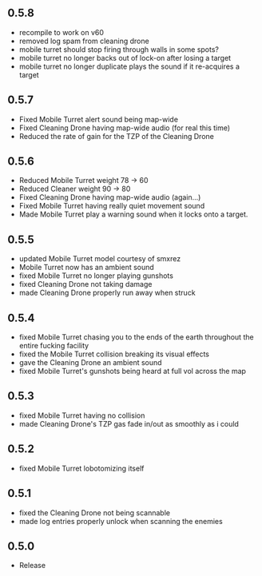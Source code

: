 ## 0.5.8
- recompile to work on v60
- removed log spam from cleaning drone
- mobile turret should stop firing through walls in some spots?
- mobile turret no longer backs out of lock-on after losing a target
- mobile turret no longer duplicate plays the sound if it re-acquires a target

## 0.5.7

- Fixed Mobile Turret alert sound being map-wide
- Fixed Cleaning Drone having map-wide audio (for real this time)
- Reduced the rate of gain for the TZP of the Cleaning Drone

## 0.5.6 

- Reduced Mobile Turret weight 78 -> 60
- Reduced Cleaner weight 90 -> 80
- Fixed Cleaning Drone having map-wide audio (again...)
- Fixed Mobile Turret having really quiet movement sound
- Made Mobile Turret play a warning sound when it locks onto a target.

## 0.5.5

- updated Mobile Turret model courtesy of smxrez
- Mobile Turret now has an ambient sound
- fixed Mobile Turret no longer playing gunshots
- fixed Cleaning Drone not taking damage
- made Cleaning Drone properly run away when struck


## 0.5.4

- fixed Mobile Turret chasing you to the ends of the earth throughout the entire fucking facility
- fixed the Mobile Turret collision breaking its visual effects
- gave the Cleaning Drone an ambient sound
- fixed Mobile Turret's gunshots being heard at full vol across the map

## 0.5.3

- fixed Mobile Turret having no collision
- made Cleaning Drone's TZP gas fade in/out as smoothly as i could

## 0.5.2

- fixed Mobile Turret lobotomizing itself

## 0.5.1

- fixed the Cleaning Drone not being scannable
- made log entries properly unlock when scanning the enemies

## 0.5.0

- Release
